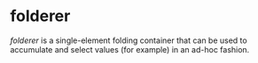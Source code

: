 # folderer

*folderer* is a single-element folding container that can be used
to accumulate and select values (for example) in an ad-hoc fashion.
